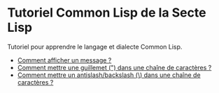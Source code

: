 # Tutoriel Common Lisp de la Secte Lisp

Tutoriel pour apprendre le langage et dialecte Common Lisp.

* [Comment afficher un message ?](https://github.com/SecteLisp/tuto-common-lisp/blob/master/afficher-un-message.md)
* [Comment mettre une guillemet (") dans une chaîne de caractères ?](https://github.com/SecteLisp/tuto-common-lisp/blob/master/guillemet-dans-chaîne.md)
* [Comment mettre un antislash/backslash (\\) dans une chaîne de caractères ?](https://github.com/SecteLisp/tuto-common-lisp/blob/master/antislash-backslash-dans-chaîne.md)
